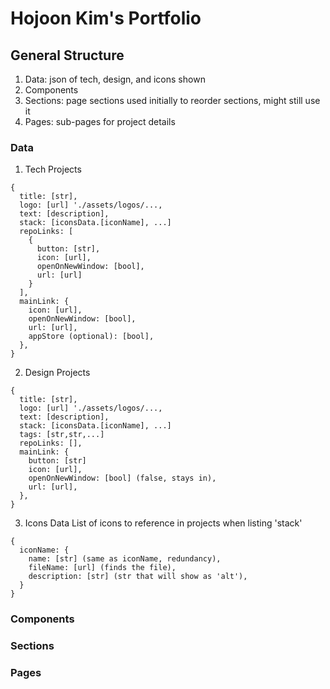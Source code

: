 # Hojoon Kim's Portfolio

## General Structure

1. Data: json of tech, design, and icons shown
2. Components
3. Sections: page sections used initially to reorder sections, might still use it
4. Pages: sub-pages for project details

### Data

1. Tech Projects

```
{
  title: [str],
  logo: [url] './assets/logos/...,
  text: [description],
  stack: [iconsData.[iconName], ...]
  repoLinks: [
    {
      button: [str],
      icon: [url],
      openOnNewWindow: [bool],
      url: [url]
    }
  ],
  mainLink: {
    icon: [url],
    openOnNewWindow: [bool],
    url: [url],
    appStore (optional): [bool],
  },
}
```

2. Design Projects

```
{
  title: [str],
  logo: [url] './assets/logos/...,
  text: [description],
  stack: [iconsData.[iconName], ...]
  tags: [str,str,...]
  repoLinks: [],
  mainLink: {
    button: [str]
    icon: [url],
    openOnNewWindow: [bool] (false, stays in),
    url: [url],
  },
}
```

3. Icons Data
   List of icons to reference in projects when listing 'stack'

```
{
  iconName: {
    name: [str] (same as iconName, redundancy),
    fileName: [url] (finds the file),
    description: [str] (str that will show as 'alt'),
  }
}
```

### Components

### Sections

### Pages
